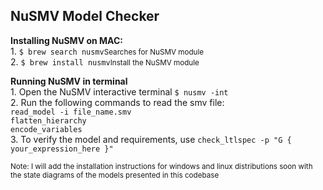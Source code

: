 <h2>NuSMV Model Checker</h2>
<p><strong>Installing NuSMV on MAC:<br/></strong>
1. <code>$ brew search nusmv</code><small>Searches for NuSMV module</small><br/>
2. <code>$ brew install nusmv</code><small>Install the NuSMV module</small><br/>
</p>
<p><strong>Running NuSMV in terminal</strong><br/> 
1. Open the NuSMV interactive terminal <code>$ nusmv -int</code><br/>
2. Run the following commands to read the smv file: <br/>
	<code>read_model -i file_name.smv</code><br/>
	<code>flatten_hierarchy</code><br/>
	<code>encode_variables</code><br/>
3. To verify the model and requirements, use <code>check_ltlspec -p "G { your_expression_here }"</code>
</p>
<p><small>Note: I will add the installation instructions for windows and linux distributions soon with the state diagrams of the models presented in this codebase</small></p>
